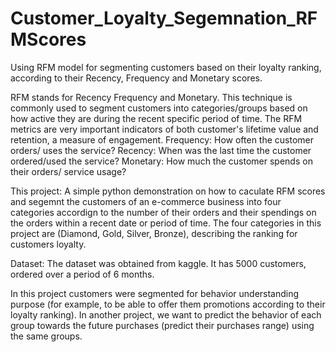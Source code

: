 # Customer_Loyalty_Segemnation_RFMScores
Using RFM model for segmenting customers based on their loyalty ranking, according to their Recency, Frequency and Monetary scores.

RFM stands for Recency Frequency and Monetary. This technique is commonly used to segment customers into categories/groups based on how active they are during the recent specific period of time. The RFM metrics are very important indicators of both customer's lifetime value and retention, a measure of engagement.
Frequency: How often the customer orders/ uses the service?
Recency: When was the last time the customer ordered/used the service?
Monetary: How much the customer spends on their orders/ service usage?

This project:
A simple python demonstration on how to caculate RFM scores and segemnt the customers of an e-commerce business into four categories accordign to the number of their orders and their spendings on the orders within a recent date or period of time.
The four categories in this project are (Diamond, Gold, Silver, Bronze), describing the ranking for customers loyalty. 

Dataset:
The dataset was obtained from kaggle. It has 5000 customers, ordered over a period of 6 months.

In this project customers were segmented for behavior understanding purpose (for example, to be able to offer them promotions according to their loyalty ranking). In another project, we want to predict the behavior of each group towards the future purchases (predict their purchases range) using the same groups.


